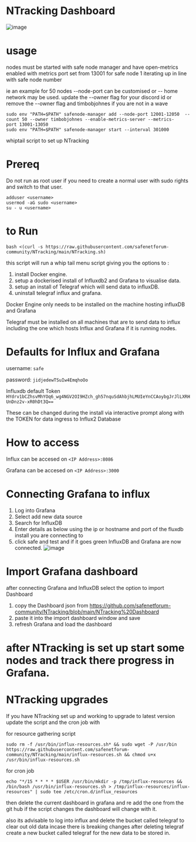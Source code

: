 # NTracking Dashboard

![image](https://github.com/safenetforum-community/NTracking/assets/25412853/3eb93d09-a2aa-431a-a442-247b41acba33)


# usage
nodes must be started with safe node manager and have open-metrics enabled with metrics port set from 13001 for safe node 1 iterating up in line with safe node number

ie an example for 50 nodes --node-port can be customised or -- home network may be used.
update the --owner flag for your discord id or remove the --owner flag and timbobjohnes if you are not in a wave
```
sudo env "PATH=$PATH" safenode-manager add --node-port 12001-12050  --count 50 --owner timbobjohnes --enable-metrics-server --metrics-port 13001-13050
sudo env "PATH=$PATH" safenode-manager start --interval 301000
```

whiptail script to set up NTracking 

# Prereq

Do not run as root user if you need to create a normal user with sudo rights and switch to that user.

```
adduser <username>
usermod -aG sudo <username>
su - u <username>
```

# to Run

```bash <(curl -s https://raw.githubusercontent.com/safenetforum-community/NTracking/main/NTracking.sh)```

this script will run a whip tail menu script giving you the options to :

1. install Docker engine.
2. setup a dockerised install of Influxdb2 and Grafana to visualise data.
3. setup an install of Telegraf which will send data to influxDB.
4. uninstall telegraf influx and grafana.

Docker Engine only needs to be installed on the machine hosting influxDB and Grafana

Telegraf must be installed on all machines that are to send data to influx including the one which hosts Influx and Grafana if it is running nodes.


# Defaults for Influx and Grafana
username: ```safe```

password: ```jidjedewTSuIw4EmqhoOo```

Influxdb default Token ```HYdrv1bCZhsvMhYOq6_wg4NGV2OI9HZch_gh57nquSdAhbjhLMUIeYnCCAoybgJrJlLXRHUnDnz2v-xR0hDt3Q==```

These can be changed during the install via interactive prompt along with the TOKEN for data ingress to Influx2 Database

# How to access

Influx can be accesed on ```<IP Address>:8086```

Grafana can be accesed on ```<IP Address>:3000```

# Connecting Grafana to influx

1. Log into Grafana
2. Select add new data source
3. Search for InfluxDB
4. Enter details as below using the ip or hostname and port of the fluxdb install you are connecting to
5. click safe and test and if it goes green InfluxDB and Grafana are now connected.
![image](https://github.com/safenetforum-community/NTracking/assets/25412853/99c5c77b-7261-43ba-9a6f-11e0d4596425)



# Import Grafana dashboard

after connecting Grafana and InfluxDB select the option to import Dashboard

1. copy the Dashboard json from 
https://github.com/safenetforum-community/NTracking/blob/main/NTracking%20Dashboard
3. paste it into the import dashboard window and save
4. refresh Grafana and load the dashboard

# after NTracking is set up start some nodes and track there progress in Grafana.

# NTracking upgrades

If you have NTracking set up and working to upgrade to latest version
update the script and the cron job with

for resource gathering script
```
sudo rm -f /usr/bin/influx-resources.sh* && sudo wget -P /usr/bin  https://raw.githubusercontent.com/safenetforum-community/NTracking/main/influx-resources.sh && chmod u+x /usr/bin/influx-resources.sh
```

for cron job
```
echo "*/15 * * * * $USER /usr/bin/mkdir -p /tmp/influx-resources && /bin/bash /usr/bin/influx-resources.sh > /tmp/influx-resources/influx-resources" | sudo tee /etc/cron.d/influx_resources
```

then delete the current dashboard in grafana and re add the one from the git hub if the script changes the dashboard will change with it.

also its advisable to log into influx and delete the bucket called telegraf to clear out old data incase there is breaking changes 
after deleting telegraf create a new bucket called telegraf for the new data to be stored in.
